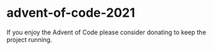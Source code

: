 # advent-of-code-2021
If you enjoy the Advent of Code please consider donating to keep the project running. 
